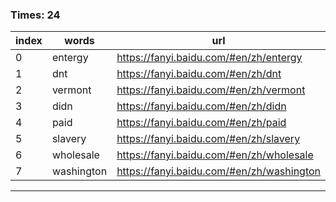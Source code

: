 ### Times: 24
| index | words | url |
| ------------ | ------------ | ------------ |
| 0| entergy | https://fanyi.baidu.com/#en/zh/entergy |
| 1| dnt | https://fanyi.baidu.com/#en/zh/dnt |
| 2| vermont | https://fanyi.baidu.com/#en/zh/vermont |
| 3| didn | https://fanyi.baidu.com/#en/zh/didn |
| 4| paid | https://fanyi.baidu.com/#en/zh/paid |
| 5| slavery | https://fanyi.baidu.com/#en/zh/slavery |
| 6| wholesale | https://fanyi.baidu.com/#en/zh/wholesale |
| 7| washington | https://fanyi.baidu.com/#en/zh/washington |




------------
